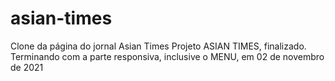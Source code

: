 # asian-times
Clone da página do jornal Asian Times
Projeto ASIAN TIMES, finalizado. Terminando com a parte responsiva, inclusive o MENU, em 02 de novembro de 2021
